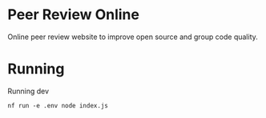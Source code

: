 # Peer Review Online

Online peer review website to improve open source and group code quality.

# Running

Running dev

`nf run -e .env node index.js`

